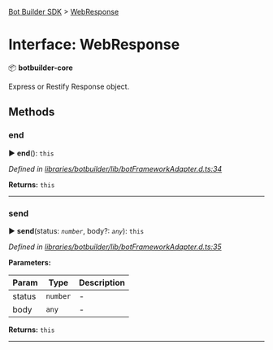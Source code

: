 [Bot Builder SDK](../README.md) > [WebResponse](../interfaces/botbuilder.webresponse.md)



# Interface: WebResponse


:package: **botbuilder-core**

Express or Restify Response object.


## Methods
<a id="end"></a>

###  end

► **end**(): `this`



*Defined in [libraries/botbuilder/lib/botFrameworkAdapter.d.ts:34](https://github.com/Microsoft/botbuilder-js/blob/ce808e0/libraries/botbuilder/lib/botFrameworkAdapter.d.ts#L34)*





**Returns:** `this`





___

<a id="send"></a>

###  send

► **send**(status: *`number`*, body?: *`any`*): `this`



*Defined in [libraries/botbuilder/lib/botFrameworkAdapter.d.ts:35](https://github.com/Microsoft/botbuilder-js/blob/ce808e0/libraries/botbuilder/lib/botFrameworkAdapter.d.ts#L35)*



**Parameters:**

| Param | Type | Description |
| ------ | ------ | ------ |
| status | `number`   |  - |
| body | `any`   |  - |





**Returns:** `this`





___



